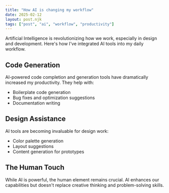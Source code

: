 ```yaml
---
title: "How AI is changing my workflow"
date: 2025-02-12
layout: post.njk
tags: ["post", "ai", "workflow", "productivity"]
---
```


Artificial Intelligence is revolutionizing how we work, especially in design and development. Here's how I've integrated AI tools into my daily workflow.

## Code Generation

AI-powered code completion and generation tools have dramatically increased my productivity. They help with:

- Boilerplate code generation
- Bug fixes and optimization suggestions
- Documentation writing

## Design Assistance

AI tools are becoming invaluable for design work:

- Color palette generation
- Layout suggestions
- Content generation for prototypes

## The Human Touch

While AI is powerful, the human element remains crucial. AI enhances our capabilities but doesn't replace creative thinking and problem-solving skills.
